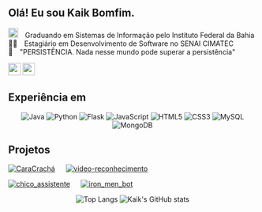 ## Olá! Eu sou Kaik Bomfim.

<img width="20" src="https://avatars.githubusercontent.com/u/62598536">&emsp;Graduando em Sistemas de Informação pelo Instituto Federal da Bahia <br>
👨‍💻&emsp;Estagiário em Desenvolvimento de Software no SENAI CIMATEC <br>
💪&emsp;"PERSISTÊNCIA. Nada nesse mundo pode superar a persistência"


<div>
  <a href = "https://www.linkedin.com/in/kaikbomfim/"><img height="25em" src="https://img.shields.io/badge/LinkedIn-0077B5?style=for-the-badge&logo=linkedin&logoColor=white" target="_blank"></a>
  <a href = "mailto:kaikbomfim@gmail.com"><img height="25em" src="https://img.shields.io/badge/Gmail-D14836?style=for-the-badge&logo=gmail&logoColor=white"></a>  
</div>

## Experiência em

<div align="center" style="display: inline_block">
  
![Java](https://img.shields.io/badge/java-%23ED8B00.svg?style=for-the-badge&logo=openjdk&logoColor=white)
![Python](https://img.shields.io/badge/python-3670A0?style=for-the-badge&logo=python&logoColor=ffdd54)
![Flask](https://img.shields.io/badge/flask-%23000.svg?style=for-the-badge&logo=flask&logoColor=white)
![JavaScript](https://img.shields.io/badge/javascript-%23323330.svg?style=for-the-badge&logo=javascript&logoColor=%23F7DF1E)
![HTML5](https://img.shields.io/badge/html5-%23E34F26.svg?style=for-the-badge&logo=html5&logoColor=white)
![CSS3](https://img.shields.io/badge/css3-%231572B6.svg?style=for-the-badge&logo=css3&logoColor=white)
![MySQL](https://img.shields.io/badge/mysql-4479A1.svg?style=for-the-badge&logo=mysql&logoColor=white)
![MongoDB](https://img.shields.io/badge/MongoDB-%234ea94b.svg?style=for-the-badge&logo=mongodb&logoColor=white)

</div>

## Projetos

[![CaraCrachá](https://github-readme-stats.vercel.app/api/pin/?username=kaikbomfim&repo=CaraCracha&border_color=46923C&bg_color=0D1117&title_color=46923C&text_color=8B949E&icon_color=46923C)](https://github.com/kaikbomfim/CaraCracha) &emsp; 
[![video-reconhecimento](https://github-readme-stats.vercel.app/api/pin/?username=kaikbomfim&repo=video-reconhecimento&border_color=2986cc&bg_color=0D1117&title_color=2986cc&text_color=8B949E&icon_color=2986cc)](https://github.com/kaikbomfim/VideoReconhecimento)

[![chico_assistente](https://github-readme-stats.vercel.app/api/pin/?username=kaikbomfim&repo=chico_assistente&border_color=e1e4e8&bg_color=0D1117&title_color=C9D1D9&text_color=8B949E&icon_color=e1e4e8)](https://github.com/kaikbomfim/chico_assistente) &emsp; 
[![iron_men_bot](https://github-readme-stats.vercel.app/api/pin/?username=kaikbomfim&repo=iron_men_bot&border_color=F2CB55&bg_color=0D1117&title_color=F2CB55&text_color=8B949E&icon_color=F2CB55)](https://github.com/kaikbomfim/iron_men_bot)


<div align='center'>
 
![Top Langs](https://github-readme-stats.vercel.app/api/top-langs/?username=kaikbomfim&custom_title=&layout=compact&bg_color=00000000&text_color=ffffff&hide_border=true&langs_count=7) 
![Kaik's GitHub stats](https://github-readme-stats.vercel.app/api?username=kaikbomfim&theme=transparent&show_icons=true&text_color=ffffff&hide_border=true&hide_title=true&line_height=20&text_bold=false&card_width=100) 

</div>


